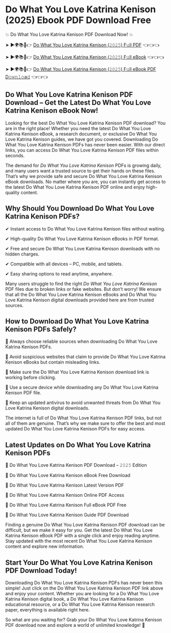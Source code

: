 # Do What You Love Katrina Kenison (2025) Ebook PDF Download Free

💥 Do What You Love Katrina Kenison PDF Download Now! 💥

➤ ►🌍📚📱👉 [Do What You Love Katrina Kenison (𝟸𝟶𝟸𝟻) F𝚞ll PDF](https://getpdf.xyz/do-what-you-love-katrina-kenison) 👈👈👈


➤ ►🌍📚📱👉 [Do What You Love Katrina Kenison (𝟸𝟶𝟸𝟻) F𝚞ll eBook](https://getpdf.xyz/do-what-you-love-katrina-kenison) 👈👈👈


➤ ►🌍📚📱👉 [Do What You Love Katrina Kenison (𝟸𝟶𝟸𝟻) F𝚞ll eBook PDF D𝚘𝚠𝚗𝚕𝚘a𝚍](https://getpdf.xyz/do-what-you-love-katrina-kenison) 👈👈👈


## Do What You Love Katrina Kenison PDF Download – Get the Latest Do What You Love Katrina Kenison eBook Now!

Looking for the best Do What You Love Katrina Kenison PDF download? You are in the right place! Whether you need the latest Do What You Love Katrina Kenison eBook, a research document, or exclusive Do What You Love Katrina Kenison guides, we have got you covered. Downloading Do What You Love Katrina Kenison PDFs has never been easier. With our direct links, you can access Do What You Love Katrina Kenison PDF files within seconds.

The demand for *Do What You Love Katrina Kenison* PDFs is growing daily, and many users want a trusted source to get their hands on these files. That’s why we provide safe and secure Do What You Love Katrina Kenison eBook downloads. No matter where you are, you can instantly get access to the latest Do What You Love Katrina Kenison PDF online and enjoy high-quality content.

## Why Should You Download Do What You Love Katrina Kenison PDFs?

✔ Instant access to Do What You Love Katrina Kenison files without waiting.

✔ High-quality Do What You Love Katrina Kenison eBooks in PDF format.

✔ Free and secure Do What You Love Katrina Kenison downloads with no hidden charges.

✔ Compatible with all devices – PC, mobile, and tablets.

✔ Easy sharing options to read anytime, anywhere.

Many users struggle to find the right *Do What You Love Katrina Kenison* PDF files due to broken links or fake websites. But don’t worry! We ensure that all the Do What You Love Katrina Kenison eBooks and Do What You Love Katrina Kenison digital downloads provided here are from trusted sources.

## How to Download Do What You Love Katrina Kenison PDFs Safely?

📌 Always choose reliable sources when downloading Do What You Love Katrina Kenison PDFs.

📌 Avoid suspicious websites that claim to provide Do What You Love Katrina Kenison eBooks but contain misleading links.

📌 Make sure the Do What You Love Katrina Kenison download link is working before clicking.

📌 Use a secure device while downloading any Do What You Love Katrina Kenison PDF file.

📌 Keep an updated antivirus to avoid unwanted threats from Do What You Love Katrina Kenison digital downloads.

The internet is full of Do What You Love Katrina Kenison PDF links, but not all of them are genuine. That’s why we make sure to offer the best and most updated Do What You Love Katrina Kenison PDFs for easy access.

## Latest Updates on Do What You Love Katrina Kenison PDFs

🔹 Do What You Love Katrina Kenison PDF Download – 𝟸𝟶𝟸𝟻 Edition

🔹 Do What You Love Katrina Kenison eBook Free Download

🔹 Do What You Love Katrina Kenison Latest Version PDF

🔹 Do What You Love Katrina Kenison Online PDF Access

🔹 Do What You Love Katrina Kenison Full eBook PDF Free

🔹 Do What You Love Katrina Kenison Guide PDF Download

Finding a genuine Do What You Love Katrina Kenison PDF download can be difficult, but we make it easy for you. Get the latest Do What You Love Katrina Kenison eBook PDF with a single click and enjoy reading anytime. Stay updated with the most recent Do What You Love Katrina Kenison content and explore new information.

## Start Your Do What You Love Katrina Kenison PDF Download Today!

Downloading Do What You Love Katrina Kenison PDFs has never been this simple! Just click on the Do What You Love Katrina Kenison PDF link above and enjoy your content. Whether you are looking for a Do What You Love Katrina Kenison digital book, a Do What You Love Katrina Kenison educational resource, or a Do What You Love Katrina Kenison research paper, everything is available right here.

So what are you waiting for? Grab your Do What You Love Katrina Kenison PDF download now and explore a world of unlimited knowledge! 🚀